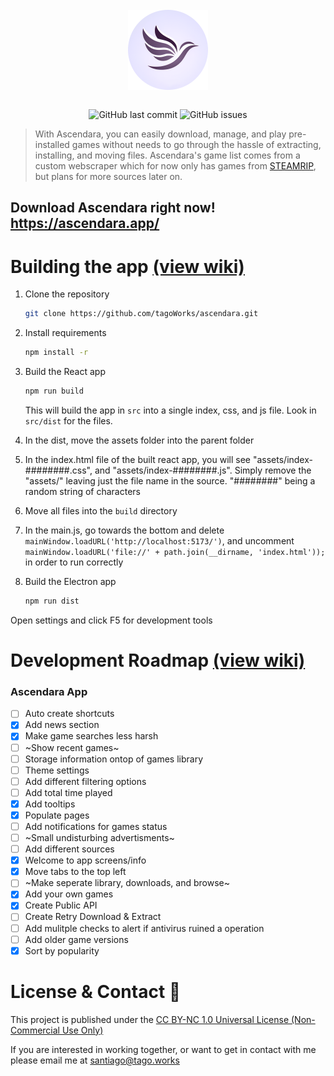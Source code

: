 <div align="center">
    </a>
    <br />
    <img align="center" width="128" height="128" src="./readme/ascendara.png">
    <br />
    <br />
    
    
   ![GitHub last commit](https://img.shields.io/github/last-commit/tagoWorks/ascendara)
   ![GitHub issues](https://img.shields.io/github/issues-raw/tagoWorks/ascendara)
   
</div>

> With Ascendara, you can easily download, manage, and play pre-installed games without needs to go through the hassle of extracting, installing, and moving files. Ascendara's game list comes from a custom webscraper which for now only has games from [STEAMRIP](https://steamrip.com/), but plans for more sources later on.

## Download Ascendara right now! https://ascendara.app/

# Building the app [(view wiki)](https://github.com/tagoWorks/ascendara/wiki/Running-as-a-Developer)

1. Clone the repository
    ```sh
    git clone https://github.com/tagoWorks/ascendara.git
    ```

2. Install requirements
    ```sh
    npm install -r
    ```
    
3. Build the React app
    ```sh
    npm run build
    ```
    This will build the app in `src` into a single index, css, and js file. Look in `src/dist` for the files.

4. In the dist, move the assets folder into the parent folder

4. In the index.html file of the built react app, you will see "assets/index-########.css", and "assets/index-########.js". Simply remove the "assets/" leaving just the file
   name in the source.
   "########" being a random string of characters
6. Move all files into the `build` directory

7. In the main.js, go towards the bottom and delete `mainWindow.loadURL('http://localhost:5173/')`, and uncomment `mainWindow.loadURL('file://' + path.join(__dirname, 'index.html'));` in order to run correctly

8. Build the Electron app
   ```sh
   npm run dist
   ```
Open settings and click F5 for development tools

# Development Roadmap [(view wiki)](https://github.com/tagoWorks/ascendara/wiki/Contributing#development-roadmap)

### Ascendara App
- [ ] Auto create shortcuts
- [x] Add news section
- [x] Make game searches less harsh
- [ ] ~Show recent games~
- [ ] Storage information ontop of games library
- [ ] Theme settings
- [ ] Add different filtering options
- [ ] Add total time played
- [x] Add tooltips
- [x] Populate pages
- [ ] Add notifications for games status
- [ ] ~Small undisturbing advertisments~
- [ ] Add different sources
- [x] Welcome to app screens/info
- [x] Move tabs to the top left
- [ ] ~Make seperate library, downloads, and browse~
- [x] Add your own games
- [x] Create Public API
- [ ] Create Retry Download & Extract
- [ ] Add mulitple checks to alert if antivirus ruined a operation
- [ ] Add older game versions
- [x] Sort by popularity

# License & Contact 📃
This project is published under the [CC BY-NC 1.0 Universal License (Non-Commercial Use Only)](./LICENSE)

If you are interested in working together, or want to get in contact with me please email me at santiago@tago.works
